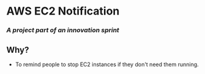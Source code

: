 # AWS EC2 Notification

### _A project part of an innovation sprint_


## Why?
- To remind people to stop EC2 instances if they don't need them running.

